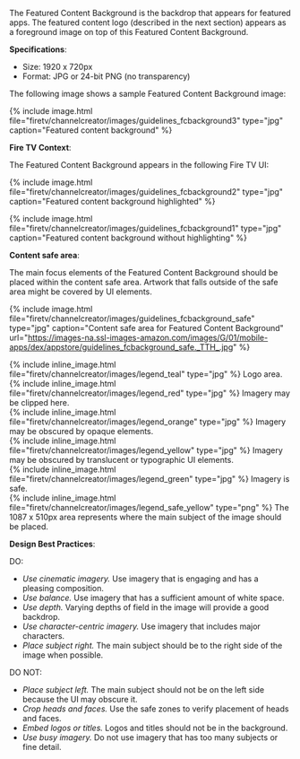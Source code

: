 The Featured Content Background is the backdrop that appears for featured apps. The featured content logo (described in the next section) appears as a foreground image on top of this Featured Content Background.

**Specifications**:

* Size: 1920 x 720px
* Format: JPG or 24-bit PNG (no transparency)

The following image shows a sample Featured Content Background image:

{% include image.html file="firetv/channelcreator/images/guidelines_fcbackground3" type="jpg" caption="Featured content background" %}

**Fire TV Context**:

The Featured Content Background appears in the following Fire TV UI:

{% include image.html file="firetv/channelcreator/images/guidelines_fcbackground2" type="jpg" caption="Featured content background highlighted" %}

{% include image.html file="firetv/channelcreator/images/guidelines_fcbackground1" type="jpg" caption="Featured content background without highlighting" %}

**Content safe area**:

The main focus elements of the Featured Content Background should be placed within the content safe area. Artwork that falls outside of the safe area might be covered by UI elements.

{% include image.html file="firetv/channelcreator/images/guidelines_fcbackground_safe" type="jpg" caption="Content safe area for Featured Content Background" url="https://images-na.ssl-images-amazon.com/images/G/01/mobile-apps/dex/appstore/guidelines_fcbackground_safe._TTH_.jpg" %}

<div class="legend">
{% include inline_image.html file="firetv/channelcreator/images/legend_teal" type="jpg" %} Logo area.<br/>
{% include inline_image.html file="firetv/channelcreator/images/legend_red" type="jpg" %} Imagery may be clipped here.<br/>
{% include inline_image.html file="firetv/channelcreator/images/legend_orange" type="jpg" %} Imagery may be obscured by opaque elements.<br/>
{% include inline_image.html file="firetv/channelcreator/images/legend_yellow" type="jpg" %} Imagery may be obscured by translucent or typographic UI elements.<br/>
{% include inline_image.html file="firetv/channelcreator/images/legend_green" type="jpg" %} Imagery is safe.<br/>
{% include inline_image.html file="firetv/channelcreator/images/legend_safe_yellow" type="png" %} The 1087 x 510px area represents where the main subject of the image should be placed.<br/>
</div>

**Design Best Practices**:

<span class="bestPractices">DO:</span>

* *Use cinematic imagery.* Use imagery that is engaging and has a pleasing composition.
* *Use balance.* Use imagery that has a sufficient amount of white space.
* *Use depth.* Varying depths of field in the image will provide a good backdrop.
* *Use character-centric imagery.* Use imagery that includes major characters.
* *Place subject right.* The main subject should be to the right side of the image when possible.

<span class="bestPractices">DO NOT:</span>

* *Place subject left.* The main subject should not be on the left side because the UI may obscure it.
* *Crop heads and faces.* Use the safe zones to verify placement of heads and faces.
* *Embed logos or titles.* Logos and titles should not be in the background.
* *Use busy imagery.* Do not use imagery that has too many subjects or fine detail.
